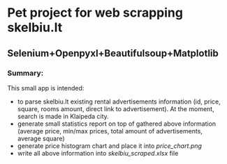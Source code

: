 # Pet project for web scrapping skelbiu.lt
## Selenium+Openpyxl+Beautifulsoup+Matplotlib
### Summary:

This small app is intended:
 - to parse skelbiu.lt existing rental advertisements information (id, price, square, rooms amount,
direct link to advertisement). At the moment, search is made in Klaipeda city.
 - generate small statistics report on top of gathered above information (average price, min/max prices,
total amount of advertisements, average square)
 - generate price histogram chart and place it into *price_chart.png*
 - write all above information into *skelbiu_scraped.xlsx* file
